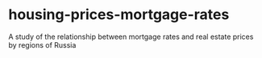 # housing-prices-mortgage-rates
A study of the relationship between mortgage rates and real estate prices by regions of Russia
